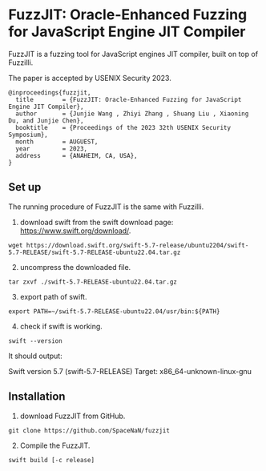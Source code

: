 
# FuzzJIT: Oracle-Enhanced Fuzzing for JavaScript Engine JIT Compiler

FuzzJIT is a fuzzing tool for JavaScript engines JIT compiler, built on top of Fuzzilli.

The paper is accepted by USENIX Security 2023.

```
@inproceedings{fuzzjit,
  title        = {FuzzJIT: Oracle-Enhanced Fuzzing for JavaScript Engine JIT Compiler},
  author       = {Junjie Wang , Zhiyi Zhang , Shuang Liu , Xiaoning Du, and Junjie Chen},
  booktitle    = {Proceedings of the 2023 32th USENIX Security Symposium},
  month        = AUGUEST,
  year         = 2023,
  address      = {ANAHEIM, CA, USA},
}
```

## Set up

The running procedure of FuzzJIT is the same with Fuzzilli.

1. download swift from the swift download page: https://www.swift.org/download/.

```
wget https://download.swift.org/swift-5.7-release/ubuntu2204/swift-5.7-RELEASE/swift-5.7-RELEASE-ubuntu22.04.tar.gz
```
2. uncompress the downloaded file.
```
tar zxvf ./swift-5.7-RELEASE-ubuntu22.04.tar.gz
```
3. export path of swift.
```
export PATH=~/swift-5.7-RELEASE-ubuntu22.04/usr/bin:${PATH}
```
4. check if swift is working.
```
swift --version
```
It should output:

Swift version 5.7 (swift-5.7-RELEASE)
Target: x86_64-unknown-linux-gnu

## Installation

1. download FuzzJIT from GitHub.
```
git clone https://github.com/SpaceNaN/fuzzjit
```

2. Compile the FuzzJIT.
```
swift build [-c release]
```

